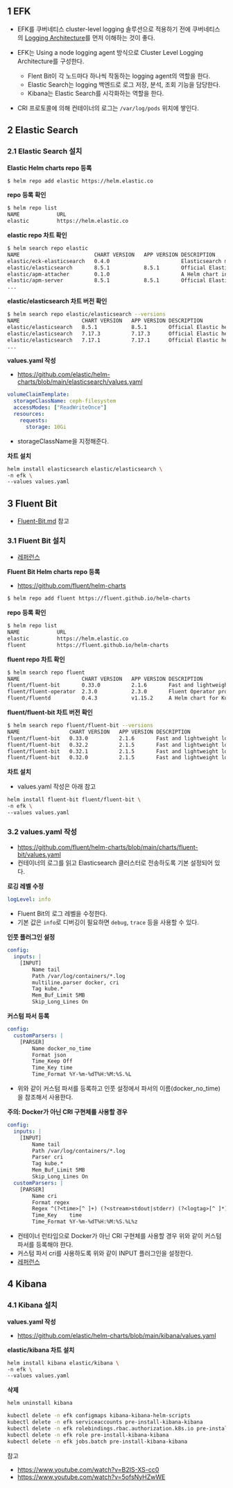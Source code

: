 ## 1 EFK

-  EFK를 쿠버네티스 cluster-level logging 솔루션으로 적용하기 전에 쿠버네티스의 [Logging Architecture](../Logging-Architecture/Logging-Architecture.md)를 먼저 이해하는 것이 좋다.
-  EFK는 Using a node logging agent 방식으로 Cluster Level Logging Architecture를 구성한다.
   -  Flent Bit이 각 노드마다 하나씩 작동하는 logging agent의 역할을 한다.
   -  Elastic Search는 logging 백엔드로 로그 저장, 분석, 조회 기능을 담당한다.
   -  Kibana는 Elastic Search를 시각화하는 역할을 한다.

-  CRI 프로토콜에 의해 컨테이너의 로그는 `/var/log/pods` 위치에 쌓인다.

## 2 Elastic Search

### 2.1 Elastic Search 설치

**Elastic Helm charts repo 등록**

```bash
$ helm repo add elastic https://helm.elastic.co
```



**repo 등록 확인**

```bash
$ helm repo list
NAME        	URL
elastic     	https://helm.elastic.co
```



**elastic repo 차트 확인**

``` bash
$ helm search repo elastic
NAME                     	CHART VERSION	APP VERSION	DESCRIPTION
elastic/eck-elasticsearch	0.4.0        	           	Elasticsearch managed by the ECK operator
elastic/elasticsearch    	8.5.1        	8.5.1      	Official Elastic helm chart for Elasticsearch
elastic/apm-attacher     	0.1.0        	           	A Helm chart installing the Elastic APM mutatin...
elastic/apm-server       	8.5.1        	8.5.1      	Official Elastic helm chart for Elastic APM Server
...
```



**elastic/elasticsearch 차트 버전 확인**

```bash
$ helm search repo elastic/elasticsearch --versions
NAME                 	CHART VERSION	APP VERSION	DESCRIPTION
elastic/elasticsearch	8.5.1        	8.5.1      	Official Elastic helm chart for Elasticsearch
elastic/elasticsearch	7.17.3       	7.17.3     	Official Elastic helm chart for Elasticsearch
elastic/elasticsearch	7.17.1       	7.17.1     	Official Elastic helm chart for Elasticsearch
...
```



**values.yaml 작성**

- https://github.com/elastic/helm-charts/blob/main/elasticsearch/values.yaml



```yaml
volumeClaimTemplate:
  storageClassName: ceph-filesystem
  accessModes: ["ReadWriteOnce"]
  resources:
    requests:
      storage: 10Gi
```

- storageClassName을 지정해준다.



**차트 설치**

```bash
helm install elasticsearch elastic/elasticsearch \
-n efk \
--values values.yaml
```



## 3 Fluent Bit

- [Fluent-Bit.md](../../../../../../../GoogleDrive/dev/TIL/DevOps/Fluent-Bit/Fluent-Bit.md) 참고



### 3.1 Fluent Bit 설치

- [레퍼런스](https://docs.fluentbit.io/manual/installation/kubernetes)



**Fluent Bit Helm charts repo 등록**

- https://github.com/fluent/helm-charts

```bash
$ helm repo add fluent https://fluent.github.io/helm-charts
```



**repo 등록 확인**

```bash
$ helm repo list
NAME        	URL
elastic     	https://helm.elastic.co
fluent      	https://fluent.github.io/helm-charts
```



**fluent repo 차트 확인**

``` bash
$ helm search repo fluent
NAME                  	CHART VERSION	APP VERSION	DESCRIPTION
fluent/fluent-bit     	0.33.0       	2.1.6      	Fast and lightweight log processor and forwarde...
fluent/fluent-operator	2.3.0        	2.3.0      	Fluent Operator provides great flexibility in b...
fluent/fluentd        	0.4.3        	v1.15.2    	A Helm chart for Kubernetes
```



**fluent/fluent-bit 차트 버전 확인**

```bash
$ helm search repo fluent/fluent-bit --versions
NAME             	CHART VERSION	APP VERSION	DESCRIPTION
fluent/fluent-bit	0.33.0       	2.1.6      	Fast and lightweight log processor and forwarde...
fluent/fluent-bit	0.32.2       	2.1.5      	Fast and lightweight log processor and forwarde...
fluent/fluent-bit	0.32.1       	2.1.5      	Fast and lightweight log processor and forwarde...
fluent/fluent-bit	0.32.0       	2.1.5      	Fast and lightweight log processor and forwarde...
```



**차트 설치**

-  values.yaml 작성은 아래 참고

```bash
helm install fluent-bit fluent/fluent-bit \
-n efk \
--values values.yaml
```



### 3.2 values.yaml 작성

- https://github.com/fluent/helm-charts/blob/main/charts/fluent-bit/values.yaml
- 컨테이너의 로그를 읽고 Elasticsearch 클러스터로 전송하도록 기본 설정되어 있다.



**로깅 레벨 수정**

```yaml
logLevel: info
```

- Fluent Bit의 로그 레벨을 수정한다.
- 기본 값은 `info`로 디버깅이 필요하면 `debug`, `trace` 등을 사용할 수 있다.



**인풋 플러그인 설정**

```yaml
config:  
  inputs: |
    [INPUT]
        Name tail
        Path /var/log/containers/*.log
        multiline.parser docker, cri
        Tag kube.*
        Mem_Buf_Limit 5MB
        Skip_Long_Lines On
```



**커스텀 파서 등록**

```yaml
config:  
  customParsers: |
    [PARSER]
        Name docker_no_time
        Format json
        Time_Keep Off
        Time_Key time
        Time_Format %Y-%m-%dT%H:%M:%S.%L
```

- 위와 같이 커스텀 파서를 등록하고 인풋 설정에서 파서의 이름(docker_no_time)을 참조해서 사용한다.



**주의: Docker가 아닌 CRI 구현체를 사용할 경우**

```yaml
config:
  inputs: |
    [INPUT]
        Name tail
        Path /var/log/containers/*.log
        Parser cri
        Tag kube.*
        Mem_Buf_Limit 5MB
        Skip_Long_Lines On
  customParsers: |
    [PARSER]
        Name cri
        Format regex
        Regex ^(?<time>[^ ]+) (?<stream>stdout|stderr) (?<logtag>[^ ]*) (?<message>.*)$
        Time_Key    time
        Time_Format %Y-%m-%dT%H:%M:%S.%L%z
```

- 컨테이너 런타임으로 Docker가 아닌 CRI 구현체를 사용할 경우 위와 같이 커스텀 파서를 등록해야 한다.
- 커스텀 파서 cri를 사용하도록 위와 같이 INPUT 플러그인을 설정한다.
- [레퍼런스](https://docs.fluentbit.io/manual/installation/kubernetes#container-runtime-interface-cri-parser)



## 4 Kibana



### 4.1 Kibana 설치



**values.yaml 작성**

- https://github.com/elastic/helm-charts/blob/main/kibana/values.yaml



**elastic/kibana 차트 설치**

```bash
helm install kibana elastic/kibana \
-n efk \
--values values.yaml
```



**삭제**

```bash
helm uninstall kibana
```

````bash
kubectl delete -n efk configmaps kibana-kibana-helm-scripts
kubectl delete -n efk serviceaccounts pre-install-kibana-kibana
kubectl delete -n efk rolebindings.rbac.authorization.k8s.io pre-install-kibana-kibana
kubectl delete -n efk role pre-install-kibana-kibana
kubectl delete -n efk jobs.batch pre-install-kibana-kibana
````



참고

- https://www.youtube.com/watch?v=B2IS-XS-cc0
- https://www.youtube.com/watch?v=5ofsNyHZwWE